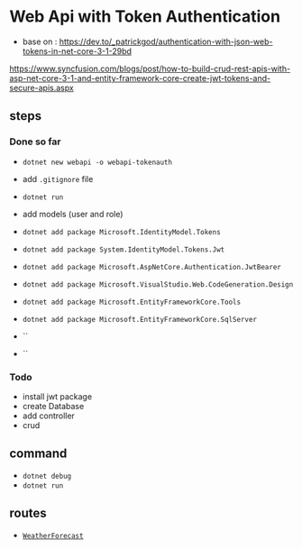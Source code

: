 # Web Api with Token Authentication

- base on : https://dev.to/_patrickgod/authentication-with-json-web-tokens-in-net-core-3-1-29bd

https://www.syncfusion.com/blogs/post/how-to-build-crud-rest-apis-with-asp-net-core-3-1-and-entity-framework-core-create-jwt-tokens-and-secure-apis.aspx

## steps

### Done so far

- `dotnet new webapi -o webapi-tokenauth`
- add `.gitignore` file
- `dotnet run`
- add models (user and role)
- `dotnet add package Microsoft.IdentityModel.Tokens`
- `dotnet add package System.IdentityModel.Tokens.Jwt`
- `dotnet add package Microsoft.AspNetCore.Authentication.JwtBearer`

- `dotnet add package Microsoft.VisualStudio.Web.CodeGeneration.Design`
- `dotnet add package Microsoft.EntityFrameworkCore.Tools`
- `dotnet add package Microsoft.EntityFrameworkCore.SqlServer`
- ``
- ``

### Todo

- install jwt package
- create Database
- add controller
- crud

## command

- `dotnet debug`
- `dotnet run`

## routes

- [`WeatherForecast`](localhost:5000/WeatherForecast)
